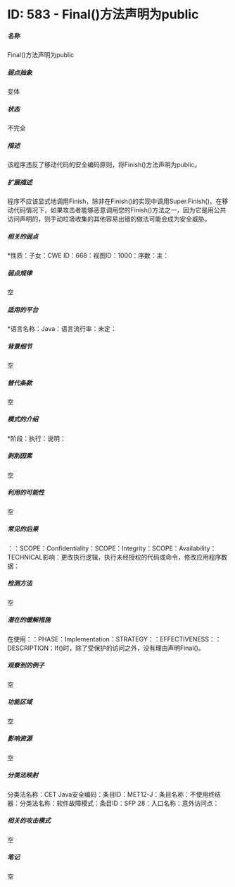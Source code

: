 # ID: 583 - Final()方法声明为public
<h5>名称</h5>Final()方法声明为public
<h5>弱点抽象</h5>变体
<h5>状态</h5>不完全
<h5>描述</h5>该程序违反了移动代码的安全编码原则，将Finish()方法声明为public。
<h5>扩展描述</h5>程序不应该显式地调用Finish，除非在Finish()的实现中调用Super.Finish()。在移动代码情况下，如果攻击者能够恶意调用您的Finish()方法之一，因为它是用公共访问声明的，则手动垃圾收集的其他容易出错的做法可能会成为安全威胁。
<h5>相关的弱点</h5>*性质：子女：CWE ID：668：视图ID：1000：序数：主：
<h5>弱点规律</h5>空
<h5>适用的平台</h5>*语言名称：Java：语言流行率：未定：
<h5>背景细节</h5>空
<h5>替代条款</h5>空
<h5>模式的介绍</h5>*阶段：执行：说明：
<h5>剥削因素</h5>空
<h5>利用的可能性</h5>空
<h5>常见的后果</h5>：：SCOPE：Confidentiality：SCOPE：Integrity：SCOPE：Availability：TECHNICAL影响：更改执行逻辑，执行未经授权的代码或命令，修改应用程序数据：
<h5>检测方法</h5>空
<h5>潜在的缓解措施</h5>在使用：：PHASE：Implementation：STRATEGY：：EFFECTIVENESS：：DESCRIPTION：If()时，除了受保护的访问之外，没有理由声明Final()。
<h5>观察到的例子</h5>空
<h5>功能区域</h5>空
<h5>影响资源</h5>空
<h5>分类法映射</h5>分类法名称：CET Java安全编码：条目ID：MET12-J：条目名称：不使用终结器：分类法名称：软件故障模式：条目ID：SFP 28：入口名称：意外访问点：
<h5>相关的攻击模式</h5>空
<h5>笔记</h5>空

